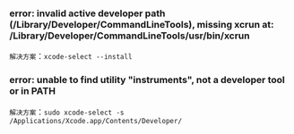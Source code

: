###  error: invalid active developer path (/Library/Developer/CommandLineTools), missing xcrun at: /Library/Developer/CommandLineTools/usr/bin/xcrun

`解决方案`：`xcode-select --install`

### error: unable to find utility "instruments", not a developer tool or in PATH

`解决方案`：`sudo xcode-select -s /Applications/Xcode.app/Contents/Developer/`